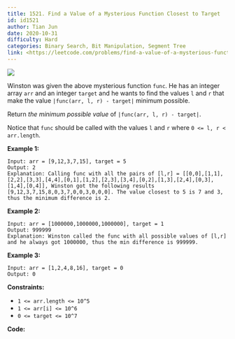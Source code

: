 ```yaml
---
title: 1521. Find a Value of a Mysterious Function Closest to Target
id: id1521
author: Tian Jun
date: 2020-10-31
difficulty: Hard
categories: Binary Search, Bit Manipulation, Segment Tree
link: <https://leetcode.com/problems/find-a-value-of-a-mysterious-function-closest-to-target/description/>
---
```


![](https://assets.leetcode.com/uploads/2020/07/09/change.png)

Winston was given the above mysterious function `func`. He has an integer
array `arr` and an integer `target` and he wants to find the values `l` and
`r` that make the value `|func(arr, l, r) - target|` minimum possible.

Return _the minimum possible value_ of `|func(arr, l, r) - target|`.

Notice that `func` should be called with the values `l` and `r` where `0 <= l,
r < arr.length`.



**Example 1:**
            
	Input: arr = [9,12,3,7,15], target = 5    
	Output: 2    
	Explanation: Calling func with all the pairs of [l,r] = [[0,0],[1,1],[2,2],[3,3],[4,4],[0,1],[1,2],[2,3],[3,4],[0,2],[1,3],[2,4],[0,3],[1,4],[0,4]], Winston got the following results [9,12,3,7,15,8,0,3,7,0,0,3,0,0,0]. The value closest to 5 is 7 and 3, thus the minimum difference is 2.    

**Example 2:**
            
	Input: arr = [1000000,1000000,1000000], target = 1    
	Output: 999999    
	Explanation: Winston called the func with all possible values of [l,r] and he always got 1000000, thus the min difference is 999999.    

**Example 3:**
            
	Input: arr = [1,2,4,8,16], target = 0    
	Output: 0    



**Constraints:**

  * `1 <= arr.length <= 10^5`
  * `1 <= arr[i] <= 10^6`
  * `0 <= target <= 10^7`


**Code:**
